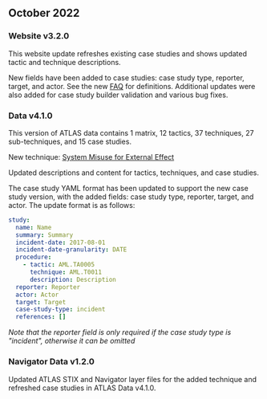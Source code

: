## October 2022


### Website v3.2.0

This website update refreshes existing case studies and shows updated tactic and technique descriptions.

New fields have been added to case studies: case study type, reporter, target, and actor.  See the new [FAQ](/resources/faq) for definitions. Additional updates were also added for case study builder validation and various bug fixes.


### Data v4.1.0

This version of ATLAS data contains 1 matrix, 12 tactics, 37 techniques, 27 sub-techniques, and 15 case studies.

New technique: [System Misuse for External Effect](/techniques/AML.T0048)

Updated descriptions and content for tactics, techniques, and case studies.

The case study YAML format has been updated to support the new case study version, with the added fields: case study type, reporter, target, and actor. The update format is as follows:

  ```yaml
  study:
    name: Name
    summary: Summary
    incident-date: 2017-08-01
    incident-date-granularity: DATE
    procedure:
      - tactic: AML.TA0005
        technique: AML.T0011
        description: Description
    reporter: Reporter
    actor: Actor
    target: Target
    case-study-type: incident
    references: []
  ```
  *Note that the reporter field is only required if the case study type is "incident", otherwise it can be omitted*


### Navigator Data v1.2.0

Updated ATLAS STIX and Navigator layer files for the added technique and refreshed case studies in ATLAS Data v4.1.0.
